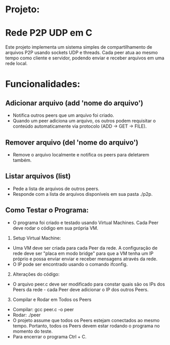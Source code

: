 # Projeto: 

# Rede P2P UDP em C

Este projeto implementa um sistema simples de compartilhamento de arquivos P2P usando sockets UDP e threads.
Cada peer atua ao mesmo tempo como cliente e servidor, podendo enviar e receber arquivos em uma rede local.

# Funcionalidades:

## Adicionar arquivo (add 'nome do arquivo')

- Notifica outros peers que um arquivo foi criado.
- Quando um peer adiciona um arquivo, os outros podem requisitar o conteúdo automaticamente via protocolo (ADD → GET → FILE).

## Remover arquivo (del 'nome do arquivo')

- Remove o arquivo localmente e notifica os peers para deletarem também.

## Listar arquivos (list)

- Pede a lista de arquivos de outros peers.
- Responde com a lista de arquivos disponíveis em sua pasta ./p2p.

## Como Testar o Programa:

- O programa foi criado e testado usando Virtual Machines. Cada Peer deve rodar o código em sua própria VM.

1. Setup Virtual Machine:

- Uma VM deve ser criada para cada Peer da rede. A configuração de rede deve ser "placa em modo bridge" para que a VM tenha um IP próprio e possa enviar enviar e receber mensagens através da rede.
- O IP pode ser encontrado usando o comando ifconfig.

2. Alterações do código:

- O arquivo peer.c deve ser modificado para constar quais são os IPs dos Peers da rede - cada Peer deve adicionar o IP dos outros Peers. 

3. Compilar e Rodar em Todos os Peers

- Compilar: gcc peer.c -o peer
- Rodar: ./peer
- O projeto assume que todos os Peers estejam conectados ao mesmo tempo. Portanto, todos os Peers devem estar rodando o programa no momento do teste.
- Para encerrar o programa Ctrl + C.
